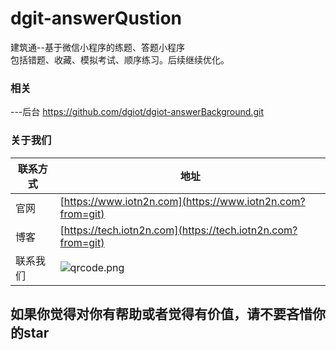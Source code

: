 # dgit-answerQustion
建筑通--基于微信小程序的练题、答题小程序<br>包括错题、收藏、模拟考试、顺序练习。后续继续优化。

### 相关
---后台 https://github.com/dgiot/dgiot-answerBackground.git

### 关于我们

| 联系方式       | 地址                                                                                      |
| -------------- | ----------------------------------------------------------------------------------------- |
| 官网           | [https://www.iotn2n.com](https://www.iotn2n.com?from=git)                                 |
| 博客           | [https://tech.iotn2n.com](https://tech.iotn2n.com?from=git)                               |
| 联系我们         | ![qrcode.png](http://pump.dgiotcloud.com/dgiot_file/evidence/image/fcf484cbc5.jpg) |

## **如果你觉得对你有帮助或者觉得有价值，请不要吝惜你的star**

